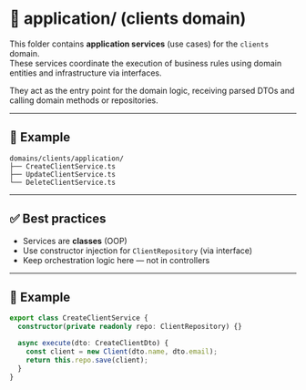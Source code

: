 # 🎯 application/ (clients domain)

This folder contains **application services** (use cases) for the `clients` domain.  
These services coordinate the execution of business rules using domain entities and infrastructure via interfaces.

They act as the entry point for the domain logic, receiving parsed DTOs and calling domain methods or repositories.

---

## 📁 Example

```
domains/clients/application/
├── CreateClientService.ts
├── UpdateClientService.ts
└── DeleteClientService.ts
```

---

## ✅ Best practices

- Services are **classes** (OOP)
- Use constructor injection for `ClientRepository` (via interface)
- Keep orchestration logic here — not in controllers

---

## 🧠 Example

```ts
export class CreateClientService {
  constructor(private readonly repo: ClientRepository) {}

  async execute(dto: CreateClientDto) {
    const client = new Client(dto.name, dto.email);
    return this.repo.save(client);
  }
}
```